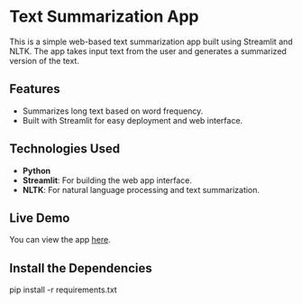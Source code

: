 # Text Summarization App

This is a simple web-based text summarization app built using Streamlit and NLTK. The app takes input text from the user and generates a summarized version of the text.

## Features
- Summarizes long text based on word frequency.
- Built with Streamlit for easy deployment and web interface.

## Technologies Used
- **Python**
- **Streamlit**: For building the web app interface.
- **NLTK**: For natural language processing and text summarization.

## Live Demo

You can view the app [here](https://text-summarizer-nlp.streamlit.app/).

## Install the Dependencies
pip install -r requirements.txt
